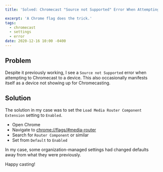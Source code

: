 ```yaml
---
title: 'Solved: Chromecast "Source not Supported" Error When Attempting to Cast'

excerpt: 'A Chrome flag does the trick.'
tags:
  - chromecast
  - settings
  - error
date: 2020-12-16 10:00 -0400
---
```

## Problem

Despite it previously working, I see a `Source not Supported` error when attempting to Chromecast to a device. This also occasionally manifests itself as a device not showing up for Chromecasting.

## Solution

The solution in my case was to set the `Load Media Router Component Extension` setting to `Enabled`.

* Open Chrome
* Navigate to [chrome://flags/#media-router](chrome://flags/#media-router)
* Search for `Router Component` or similar
* Set from `Default` to `Enabled`

In my case, some organization-managed settings had changed defaults away from what they were previously.

Happy casting!
